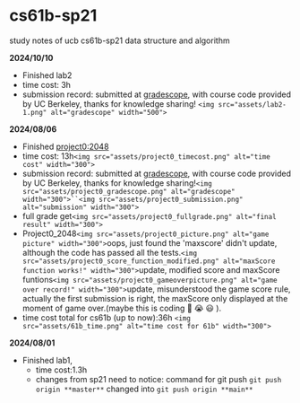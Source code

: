 # cs61b-sp21

study notes of ucb cs61b-sp21 data structure and algorithm

**2024/10/10**

- Finished lab2
- time cost: 3h
- submission record: submitted at [gradescope](https://www.gradescope.com/), with course code provided by UC Berkeley, thanks for knowledge sharing!
  `<img src="assets/lab2-1.png" alt="gradescope" width="500">`

**2024/08/06**

- Finished [project0:2048](https://sp21.datastructur.es/materials/proj/proj0/proj0)
- time cost: 13h`<img src="assets/project0_timecost.png" alt="time cost" width="300">`
- submission record: submitted at [gradescope](https://www.gradescope.com/), with course code provided by UC Berkeley, thanks for knowledge sharing!`<img src="assets/project0_gradescope.png" alt="gradescope" width="300">``<img src="assets/project0_submission.png" alt="submission" width="300">`
- full grade get`<img src="assets/project0_fullgrade.png" alt="final result" width="300">`
- Project0_2048`<img src="assets/project0_picture.png" alt="game picture" width="300">`oops, just found the 'maxscore' didn't update, although the code has passed all the tests.`<img src="assets/project0_score_function_modified.png" alt="maxScore function works!" width="300">`update, modified score and maxScore funtions`<img src="assets/project0_gameoverpicture.png" alt="game over record!" width="300">`update, misunderstood the game score rule, actually the first submission is right, the maxScore only displayed at the moment of game over.(maybe this is coding 🐛 😭 😃 ).
- time cost total for cs61b (up to now):36h
  `<img src="assets/61b_time.png" alt="time cost for 61b" width="300">`

**2024/08/01**

- Finished lab1,
  - time cost:1.3h
  - changes from sp21 need to notice: command for git push `git push origin **master**` changed into `git push origin **main**`
